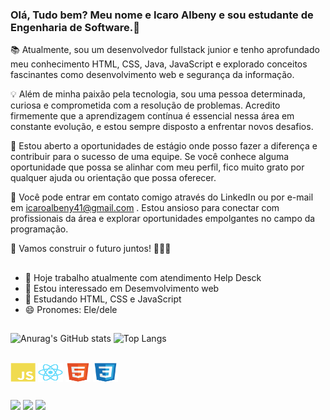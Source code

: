 ### Olá, Tudo bem? Meu nome e Icaro Albeny e sou estudante de Engenharia de Software.👋

📚 Atualmente, sou um desenvolvedor fullstack junior e tenho aprofundado meu conhecimento HTML, CSS, Java, JavaScript e explorado conceitos fascinantes como desenvolvimento web e segurança da informação.

💡 Além de minha paixão pela tecnologia, sou uma pessoa determinada, curiosa e comprometida com a resolução de problemas. Acredito firmemente que a aprendizagem contínua é essencial nessa área em constante evolução, e estou sempre disposto a enfrentar novos desafios.

🤝 Estou aberto a oportunidades de estágio onde posso fazer a diferença e contribuir para o sucesso de uma equipe. Se você conhece alguma oportunidade que possa se alinhar com meu perfil, fico muito grato por qualquer ajuda ou orientação que possa oferecer.

📧 Você pode entrar em contato comigo através do LinkedIn ou por e-mail em icaroalbeny41@gmail.com . Estou ansioso para conectar com profissionais da área e explorar oportunidades empolgantes no campo da programação.

🚀 Vamos construir o futuro juntos! 👨‍💻💡

##

- 🔭 Hoje trabalho atualmente com atendimento Help Desck
- 👀 Estou interessado em Desemvolvimento web
- 🌱 Estudando HTML, CSS e JavaScript
- 😄 Pronomes: Ele/dele

##
  
 ![Anurag's GitHub stats](https://github-readme-stats.vercel.app/api?username=IcaroAlbeny&theme=dark&show_icons=true)
 ![Top Langs](https://github-readme-stats.vercel.app/api/top-langs/?username=IcaroAlbeny&hide_progress=true)

<div style="display: inline_block"><br>
  <img align="center" alt="Rafa-Js" height="30" width="40" src="https://raw.githubusercontent.com/devicons/devicon/master/icons/javascript/javascript-plain.svg">
  <img align="center" alt="Rafa-Ts" height="30" width="40" src="https://raw.githubusercontent.com/devicons/devicon/master/icons/react/react-original.svg">
  <img align="center" alt="Rafa-HTML" height="30" width="40" src="https://raw.githubusercontent.com/devicons/devicon/master/icons/html5/html5-original.svg">
  <img align="center" alt="Rafa-CSS" height="30" width="40" src="https://raw.githubusercontent.com/devicons/devicon/master/icons/css3/css3-original.svg">
</div>


##
<div> 
  <a href="https://instagram.com/icaroalbeny" target="_blank"><img src="https://img.shields.io/badge/-Instagram-%23E4405F?style=for-the-badge&logo=instagram&logoColor=white" target="_blank"></a>
  <a href = "mailto:Icaroalbeny41@gmail.com"><img src="https://img.shields.io/badge/-Gmail-%23333?style=for-the-badge&logo=gmail&logoColor=white" target="_blank"></a>
  <a href="https://www.linkedin.com/in/icaro-albeny-059568180/" target="_blank"><img src="https://img.shields.io/badge/-LinkedIn-%230077B5?style=for-the-badge&logo=linkedin&logoColor=white" target="_blank"></a> 
</div>


          
   
